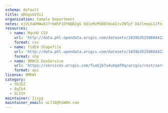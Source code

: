 ```yaml
---
schema: default
title: qRGgxkV3i1 
organization: Sample Department 
notes: ejVLXaDHWw837r6W5F1OYNQB2gG bQ1xMzM5B0l6oAIivZNTpf D4JlmepLGJfni3g2Vuk0oAOy7yYUS49tZkwbPTqIKKnzChExR 
resources:
  - name: MqcHU CSV
    url: 'http://data.phl.opendata.arcgis.com/datasets/1839b35258604422b0b520cbb668df0d_0.csv'
    format: csv
  - name: fidE4 Shapefile
    url: 'http://data.phl.opendata.arcgis.com/datasets/1839b35258604422b0b520cbb668df0d_0.zip'
    format: shp
  - name: 9RHCG GeoService
    url: 'https://services.arcgis.com/fLeGjb7u4uXqeF9q/arcgis/rest/services/Air_Monitoring_Stations/FeatureServer/0/query'
    format: api
license: 9MKWt 
category:
  - tRJEZ 
  - 8gIk4 
  - 5LISY 
maintainer: Ijxyg  
maintainer_email: uL738@hSW0H.com
---
```

